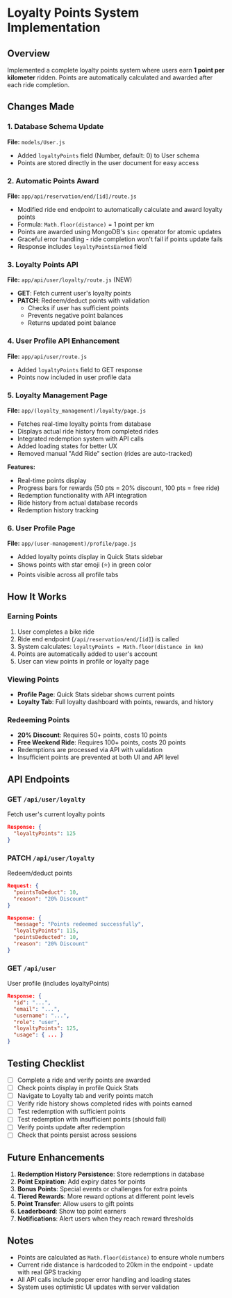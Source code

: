 # Loyalty Points System Implementation

## Overview
Implemented a complete loyalty points system where users earn **1 point per kilometer** ridden. Points are automatically calculated and awarded after each ride completion.

## Changes Made

### 1. Database Schema Update
**File:** `models/User.js`
- Added `loyaltyPoints` field (Number, default: 0) to User schema
- Points are stored directly in the user document for easy access

### 2. Automatic Points Award
**File:** `app/api/reservation/end/[id]/route.js`
- Modified ride end endpoint to automatically calculate and award loyalty points
- Formula: `Math.floor(distance)` = 1 point per km
- Points are awarded using MongoDB's `$inc` operator for atomic updates
- Graceful error handling - ride completion won't fail if points update fails
- Response includes `loyaltyPointsEarned` field

### 3. Loyalty Points API
**File:** `app/api/user/loyalty/route.js` (NEW)
- **GET**: Fetch current user's loyalty points
- **PATCH**: Redeem/deduct points with validation
  - Checks if user has sufficient points
  - Prevents negative point balances
  - Returns updated point balance

### 4. User Profile API Enhancement
**File:** `app/api/user/route.js`
- Added `loyaltyPoints` field to GET response
- Points now included in user profile data

### 5. Loyalty Management Page
**File:** `app/(loyalty_management)/loyalty/page.js`
- Fetches real-time loyalty points from database
- Displays actual ride history from completed rides
- Integrated redemption system with API calls
- Added loading states for better UX
- Removed manual "Add Ride" section (rides are auto-tracked)

**Features:**
- Real-time points display
- Progress bars for rewards (50 pts = 20% discount, 100 pts = free ride)
- Redemption functionality with API integration
- Ride history from actual database records
- Redemption history tracking

### 6. User Profile Page
**File:** `app/(user-management)/profile/page.js`
- Added loyalty points display in Quick Stats sidebar
- Shows points with star emoji (⭐) in green color
- Points visible across all profile tabs

## How It Works

### Earning Points
1. User completes a bike ride
2. Ride end endpoint (`/api/reservation/end/[id]`) is called
3. System calculates: `loyaltyPoints = Math.floor(distance in km)`
4. Points are automatically added to user's account
5. User can view points in profile or loyalty page

### Viewing Points
- **Profile Page**: Quick Stats sidebar shows current points
- **Loyalty Tab**: Full loyalty dashboard with points, rewards, and history

### Redeeming Points
- **20% Discount**: Requires 50+ points, costs 10 points
- **Free Weekend Ride**: Requires 100+ points, costs 20 points
- Redemptions are processed via API with validation
- Insufficient points are prevented at both UI and API level

## API Endpoints

### GET `/api/user/loyalty`
Fetch user's current loyalty points
```json
Response: {
  "loyaltyPoints": 125
}
```

### PATCH `/api/user/loyalty`
Redeem/deduct points
```json
Request: {
  "pointsToDeduct": 10,
  "reason": "20% Discount"
}

Response: {
  "message": "Points redeemed successfully",
  "loyaltyPoints": 115,
  "pointsDeducted": 10,
  "reason": "20% Discount"
}
```

### GET `/api/user`
User profile (includes loyaltyPoints)
```json
Response: {
  "id": "...",
  "email": "...",
  "username": "...",
  "role": "user",
  "loyaltyPoints": 125,
  "usage": { ... }
}
```

## Testing Checklist

- [ ] Complete a ride and verify points are awarded
- [ ] Check points display in profile Quick Stats
- [ ] Navigate to Loyalty tab and verify points match
- [ ] Verify ride history shows completed rides with points earned
- [ ] Test redemption with sufficient points
- [ ] Test redemption with insufficient points (should fail)
- [ ] Verify points update after redemption
- [ ] Check that points persist across sessions

## Future Enhancements

1. **Redemption History Persistence**: Store redemptions in database
2. **Point Expiration**: Add expiry dates for points
3. **Bonus Points**: Special events or challenges for extra points
4. **Tiered Rewards**: More reward options at different point levels
5. **Point Transfer**: Allow users to gift points
6. **Leaderboard**: Show top point earners
7. **Notifications**: Alert users when they reach reward thresholds

## Notes

- Points are calculated as `Math.floor(distance)` to ensure whole numbers
- Current ride distance is hardcoded to 20km in the endpoint - update with real GPS tracking
- All API calls include proper error handling and loading states
- System uses optimistic UI updates with server validation
